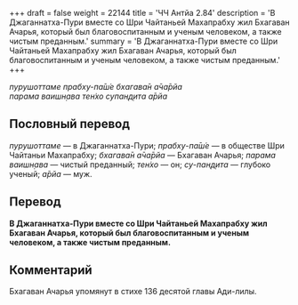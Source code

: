+++
draft = false
weight = 22144
title = 'ЧЧ Антйа 2.84'
description = 'В Джаганнатха-Пури вместе со Шри Чайтаньей Махапрабху жил Бхагаван Ачарья, который был благовоспитанным и ученым человеком, а также чистым преданным.'
summary = 'В Джаганнатха-Пури вместе со Шри Чайтаньей Махапрабху жил Бхагаван Ачарья, который был благовоспитанным и ученым человеком, а также чистым преданным.'
+++

_пурушоттаме прабху-па̄ш́е бхагава̄н а̄ча̄рйа  
парама ваишн̣ава тен̇хо супан̣д̣ита а̄рйа_

## Пословный перевод

_пурушоттаме_ — в Джаганнатха-Пури; _прабху_\-_па̄ш́е_ — в обществе Шри Чайтаньи Махапрабху; _бхагава̄н_ _а̄ча̄рйа_ — Бхагаван Ачарья; _парама_ _ваишн̣ава_ — чистый преданный; _тен̇хо_ — он; _су_\-_пан̣д̣ита_ — глубоко ученый; _а̄рйа_ — муж.

## Перевод

**В Джаганнатха-Пури вместе со Шри Чайтаньей Махапрабху жил Бхагаван Ачарья, который был благовоспитанным и ученым человеком, а также чистым преданным.**

## Комментарий

Бхагаван Ачарья упомянут в стихе 136 десятой главы Ади-лилы.
